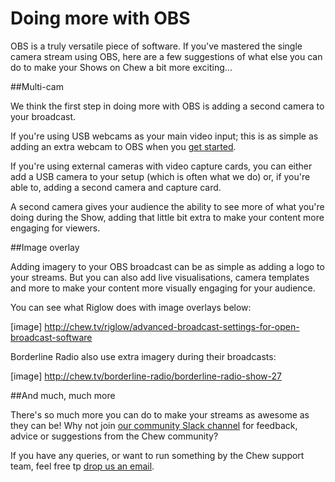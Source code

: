 # Doing more with OBS

OBS is a truly versatile piece of software. If you've mastered the single camera stream using OBS, here are a few suggestions of what else you can do to make your Shows on Chew a bit more exciting...

##Multi-cam 

We think the first step in doing more with OBS is adding a second camera to your broadcast. 

If you're using USB webcams as your main video input; this is as simple as adding an extra webcam to OBS when you [get started](http://chew.tv/guide/encoder_setup/open_broadcast_software). 

If you're using external cameras with video capture cards, you can either add a USB camera to your setup (which is often what we do) or, if you're able to, adding a second camera and capture card. 

A second camera gives your audience the ability to see more of what you're doing during the Show, adding that little bit extra to make your content more engaging for viewers. 

##Image overlay

Adding imagery to your OBS broadcast can be as simple as adding a logo to your streams. But you can also add live visualisations, camera templates and more to make your content more visually engaging for your audience. 

You can see what Riglow does with image overlays below:

[image]
http://chew.tv/riglow/advanced-broadcast-settings-for-open-broadcast-software

Borderline Radio also use extra imagery during their broadcasts:

[image]
http://chew.tv/borderline-radio/borderline-radio-show-27

##And much, much more

There's so much more you can do to make your streams as awesome as they can be! Why not join [our community Slack channel](http://slack.chew.tv) for feedback, advice or suggestions from the Chew community? 

If you have any queries, or want to run something by the Chew support team, feel free tp [drop us an email](mailto:support@chew.tv).
